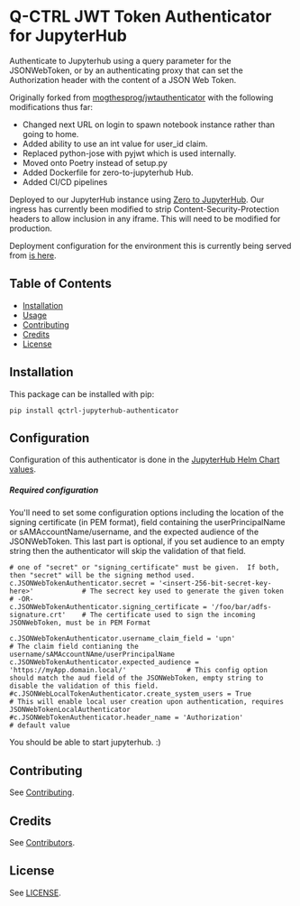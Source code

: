 # Q-CTRL JWT Token Authenticator for JupyterHub

Authenticate to Jupyterhub using a query parameter for the JSONWebToken, or by an authenticating proxy that can set the Authorization header with the content of a JSON Web Token.

Originally forked from [mogthesprog/jwtauthenticator](https://github.com/mogthesprog/jwtauthenticator) with the following modifications thus far:

- Changed next URL on login to spawn notebook instance rather than going to home.
- Added ability to use an int value for user_id claim.
- Replaced python-jose with pyjwt which is used internally.
- Moved onto Poetry instead of setup.py
- Added Dockerfile for zero-to-jupyterhub Hub.
- Added CI/CD pipelines

Deployed to our JupyterHub instance using [Zero to JupyterHub](https://zero-to-jupyterhub.readthedocs.io). Our ingress has currently been modified to strip Content-Security-Protection headers to allow inclusion in any iframe. This will need to be modified for production.

Deployment configuration for the environment this is currently being served from [is here](https://github.com/qctrl/jupyterhub-deploy/tree/master/front-end-research).

## Table of Contents

- [Installation](#installation)
- [Usage](#usage)
- [Contributing](#contributing)
- [Credits](#credits)
- [License](#license)

## Installation

This package can be installed with pip:

```
pip install qctrl-jupyterhub-authenticator
```

## Configuration

Configuration of this authenticator is done in the [JupyterHub Helm Chart values](https://github.com/qctrl/jupyterhub-deploy/blob/master/front-end-research/config.yaml).

##### Required configuration

You'll need to set some configuration options including the location of the signing certificate (in PEM format), field containing the userPrincipalName or sAMAccountName/username, and the expected audience of the JSONWebToken. This last part is optional, if you set audience to an empty string then the authenticator will skip the validation of that field.

```
# one of "secret" or "signing_certificate" must be given.  If both, then "secret" will be the signing method used.
c.JSONWebTokenAuthenticator.secret = '<insert-256-bit-secret-key-here>'            # The secrect key used to generate the given token
# -OR-
c.JSONWebTokenAuthenticator.signing_certificate = '/foo/bar/adfs-signature.crt'    # The certificate used to sign the incoming JSONWebToken, must be in PEM Format

c.JSONWebTokenAuthenticator.username_claim_field = 'upn'                           # The claim field contianing the username/sAMAccountNAme/userPrincipalName
c.JSONWebTokenAuthenticator.expected_audience = 'https://myApp.domain.local/'               # This config option should match the aud field of the JSONWebToken, empty string to disable the validation of this field.
#c.JSONWebLocalTokenAuthenticator.create_system_users = True                       # This will enable local user creation upon authentication, requires JSONWebTokenLocalAuthenticator
#c.JSONWebTokenAuthenticator.header_name = 'Authorization'                         # default value
```

You should be able to start jupyterhub. :)

## Contributing

See [Contributing](https://github.com/qctrl/.github/blob/master/CONTRIBUTING.md).

## Credits

See [Contributors](https://github.com/qctrl/api2/graphs/contributors).

## License

See [LICENSE](LICENSE).
